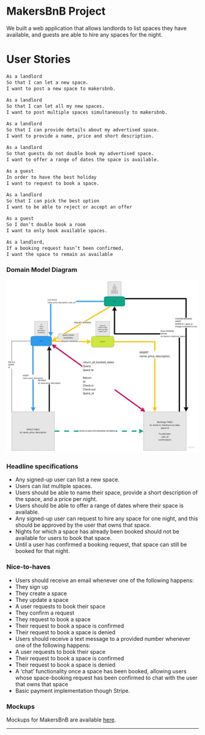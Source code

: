 # MakersBnB Project

We built a web application that allows landlords to list spaces they have available, and guests are able to hire any spaces for the night.

# User Stories

```
As a landlord
So that I can let a new space.
I want to post a new space to makersbnb.
```

```
As a landlord
So that I can let all my new spaces.
I want to post multiple spaces simultaneously to makersbnb.
```

```
As a landlord
So that I can provide details about my advertised space.
I want to provide a name, price and short description.
```

```
As a landlord
So that guests do not double book my advertised space.
I want to offer a range of dates the space is available.
```

```
As a guest
In order to have the best holiday
I want to request to book a space.
```

```
As a landlord
So that I can pick the best option
I want to be able to reject or accept an offer 
```

```
As a guest
So I don’t double book a room
I want to only book available spaces. 
```

```
As a landlord,
If a booking request hasn’t been confirmed,
I want the space to remain as available
```

### Domain Model Diagram

<div align="center">
  <img src="public/Domain Model - Frame 1.jpg" width="650">
</div>

### Headline specifications

- Any signed-up user can list a new space.
- Users can list multiple spaces.
- Users should be able to name their space, provide a short description of the space, and a price per night.
- Users should be able to offer a range of dates where their space is available.
- Any signed-up user can request to hire any space for one night, and this should be approved by the user that owns that space.
- Nights for which a space has already been booked should not be available for users to book that space.
- Until a user has confirmed a booking request, that space can still be booked for that night.

### Nice-to-haves

- Users should receive an email whenever one of the following happens:
 - They sign up
 - They create a space
 - They update a space
 - A user requests to book their space
 - They confirm a request
 - They request to book a space
 - Their request to book a space is confirmed
 - Their request to book a space is denied
- Users should receive a text message to a provided number whenever one of the following happens:
 - A user requests to book their space
 - Their request to book a space is confirmed
 - Their request to book a space is denied
- A ‘chat’ functionality once a space has been booked, allowing users whose space-booking request has been confirmed to chat with the user that owns that space
- Basic payment implementation though Stripe.

### Mockups

Mockups for MakersBnB are available [here](https://www.figma.com/file/H6ymhaCBW7Z7n7rEY8hUsV/Untitled?node-id=0%3A1).

---

